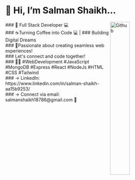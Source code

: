 # 👋 Hi, I’m Salman Shaikh... 
<img width="35%" align="right" alt="Github" src="https://user-images.githubusercontent.com/48678280/88862734-4903af80-d201-11ea-968b-9c939d88a37c.gif" />
### 🚀 Full Stack Developer 💻 <br />
### ☕Turning Coffee into Code 💻 |
### Building Digital Dreams <br />
### 🌟Passionate about creating seamless web experiences! <br /> 
### Let's connect and code together! <br />
### 👨‍💻 #WebDevelopment #JavaScript #MongoDB #Express #React #NodeJs #HTML #CSS #Tailwind <br />
### -> LinkedIn: https://www.linkedin.com/in/salman-shaikh-aa15b9253/ <br />
### -> Connect via email: salmanshaikh18786@gmail.com 📩 <br />

